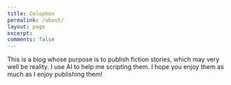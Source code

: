 ```yaml
---
title: Colophon
permalink: /about/
layout: page
excerpt:
comments: false
---
```


This is a blog whose purpose is to publish fiction stories, which may very well be reality. I use AI to help me scripting them. I hope you enjoy them as much as I enjoy publishing them!
